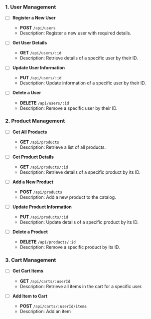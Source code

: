 ### **1. User Management**

- [ ] **Register a New User**
  - **POST** `/api/users`
  - Description: Register a new user with required details.

- [ ] **Get User Details**
  - **GET** `/api/users/:id`
  - Description: Retrieve details of a specific user by their ID.

- [ ] **Update User Information**
  - **PUT** `/api/users/:id`
  - Description: Update information of a specific user by their ID.

- [ ] **Delete a User**
  - **DELETE** `/api/users/:id`
  - Description: Remove a specific user by their ID.

### **2. Product Management**

- [ ] **Get All Products**
  - **GET** `/api/products`
  - Description: Retrieve a list of all products.

- [ ] **Get Product Details**
  - **GET** `/api/products/:id`
  - Description: Retrieve details of a specific product by its ID.

- [ ] **Add a New Product**
  - **POST** `/api/products`
  - Description: Add a new product to the catalog.

- [ ] **Update Product Information**
  - **PUT** `/api/products/:id`
  - Description: Update details of a specific product by its ID.

- [ ] **Delete a Product**
  - **DELETE** `/api/products/:id`
  - Description: Remove a specific product by its ID.

### **3. Cart Management**

- [ ] **Get Cart Items**
  - **GET** `/api/carts/:userId`
  - Description: Retrieve all items in the cart for a specific user.

- [ ] **Add Item to Cart**
  - **POST** `/api/carts/:userId/items`
  - Description: Add an item

